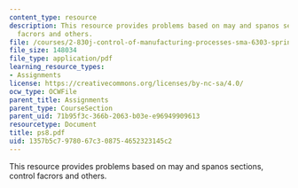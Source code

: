 ```yaml
---
content_type: resource
description: This resource provides problems based on may and spanos sections, control
  facrors and others.
file: /courses/2-830j-control-of-manufacturing-processes-sma-6303-spring-2008/1357b5c7978067c308754652323145c2_ps8.pdf
file_size: 148034
file_type: application/pdf
learning_resource_types:
- Assignments
license: https://creativecommons.org/licenses/by-nc-sa/4.0/
ocw_type: OCWFile
parent_title: Assignments
parent_type: CourseSection
parent_uid: 71b95f3c-366b-2063-b03e-e96949909613
resourcetype: Document
title: ps8.pdf
uid: 1357b5c7-9780-67c3-0875-4652323145c2
---
```

This resource provides problems based on may and spanos sections, control facrors and others.